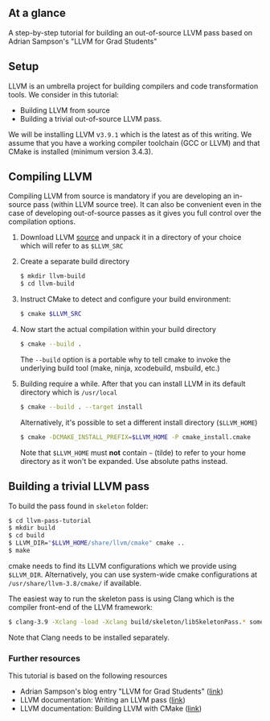 
## At a glance ##
A step-by-step tutorial for building an out-of-source LLVM pass based on Adrian Sampson's "LLVM for Grad Students"

## Setup ##

LLVM is an umbrella project for building compilers
and code transformation tools. We consider in this tutorial:
- Building LLVM from source
- Building a trivial out-of-source LLVM pass.

We will be installing LLVM v`3.9.1` which is the latest as of this writing.
We assume that you have a working compiler toolchain (GCC or LLVM) and that CMake is installed (minimum version 3.4.3).


## Compiling LLVM ##
Compiling LLVM from source is mandatory if you are developing an in-source pass (within LLVM source tree).
It can also be convenient even in the case of developing out-of-source passes as it gives you full control over the compilation options.

1.  Download LLVM [source](http://llvm.org/releases/)
and unpack it in a directory of your choice which will refer to as `$LLVM_SRC`

2. Create a separate build directory
    ```bash
    $ mkdir llvm-build
    $ cd llvm-build
    ```
3. Instruct CMake to detect and configure your build environment:

    ```bash
    $ cmake $LLVM_SRC
    ```
4. Now start the actual compilation within your build directory

    ```bash
    $ cmake --build .
    ```
    The `--build` option is a portable why to tell cmake to invoke the underlying
    build tool (make, ninja, xcodebuild, msbuild, etc.)

5. Building require a while. After that you can install LLVM in its default directory
    which is `/usr/local`
    ```bash
    $ cmake --build . --target install
    ```
    Alternatively, it's possible to set a different install directory (`$LLVM_HOME`)
    ```bash
    $ cmake -DCMAKE_INSTALL_PREFIX=$LLVM_HOME -P cmake_install.cmake
    ```
    Note that `$LLVM_HOME` must __not__ contain `~` (tilde) to refer to your home directory as it won't be expanded. Use absolute paths instead.

## Building a trivial LLVM pass ##

To build the pass found in `skeleton` folder:
```bash
$ cd llvm-pass-tutorial
$ mkdir build
$ cd build
$ LLVM_DIR="$LLVM_HOME/share/llvm/cmake" cmake ..
$ make
```
cmake needs to find its LLVM configurations which we provide using
`$LLVM_DIR`. Alternatively, you can use system-wide cmake configurations
at `/usr/share/llvm-3.8/cmake/` if available.


The easiest way to run the skeleton pass is using Clang which is the compiler
front-end of the LLVM framework:
```bash
$ clang-3.9 -Xclang -load -Xclang build/skeleton/libSkeletonPass.* something.c$
```
Note that Clang needs to be installed separately.

### Further resources
This tutorial is based on the following resources

- Adrian Sampson's blog entry "LLVM for Grad Students" ([link](http://adriansampson.net/blog/llvm.html))
- LLVM documentation: Writing an LLVM pass ([link](http://llvm.org/docs/WritingAnLLVMPass.html))
- LLVM documentation: Building LLVM with CMake ([link](http://llvm.org/docs/CMake.html#cmake-out-of-source-pass))
